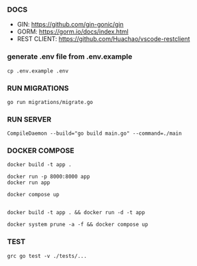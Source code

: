 ### DOCS

- GIN: https://github.com/gin-gonic/gin
- GORM: https://gorm.io/docs/index.html
- REST CLIENT: https://github.com/Huachao/vscode-restclient

### generate .env file from .env.example

```
cp .env.example .env
```

### RUN MIGRATIONS

```shell
go run migrations/migrate.go
```

### RUN SERVER

```shell
CompileDaemon --build="go build main.go" --command=./main
```

### DOCKER COMPOSE

```shell
docker build -t app .

docker run -p 8000:8000 app
docker run app

docker compose up


docker build -t app . && docker run -d -t app

docker system prune -a -f && docker compose up
```

### TEST

```shell
grc go test -v ./tests/...
```
